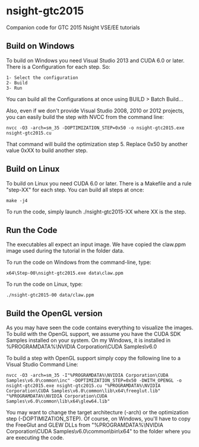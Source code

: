 nsight-gtc2015
==============

Companion code for GTC 2015 Nsight VSE/EE tutorials

Build on Windows
----------------
To build on Windows you need Visual Studio 2013 and CUDA 6.0 or later. There is a Configuration for each step. So:

    1- Select the configuration 
    2- Build
    3- Run

You can build all the Configurations at once using BUILD > Batch Build...

Also, even if we don't provide Visual Studio 2008, 2010 or 2012 projects, you can easily build the step with NVCC from the command line:

    nvcc -O3 -arch=sm_35 -DOPTIMIZATION_STEP=0x50 -o nsight-gtc2015.exe nsight-gtc2015.cu
    
That command will build the optimization step 5. Replace 0x50 by another value 0xXX to build another step.

Build on Linux
--------------
To build on Linux you need CUDA 6.0 or later. There is a Makefile and a rule "step-XX" for each step. You can build all steps at once:

    make -j4

To run the code, simply launch ./nsight-gtc2015-XX where XX is the step.

Run the Code
------------
The executables all expect an input image. We have copied the claw.ppm image used during the tutorial in the folder data. 

To run the code on Windows from the command-line, type:

    x64\Step-00\nsight-gtc2015.exe data\claw.ppm

To run the code on Linux, type:

    ./nsight-gtc2015-00 data/claw.ppm

Build the OpenGL version
------------------------
As you may have seen the code contains everything to visualize the images. To build with the OpenGL support, we assume you have the CUDA SDK Samples installed on your system. On my Windows, it is installed in %PROGRAMDATA%\NVIDIA Corporation\CUDA Samples\v6.0

To build a step with OpenGL support simply copy the following line to a Visual Studio Command Line:

    nvcc -O3 -arch=sm_35 -I"%PROGRAMDATA%\NVIDIA Corporation\CUDA Samples\v6.0\common\inc" -DOPTIMIZATION_STEP=0x50 -DWITH_OPENGL -o nsight-gtc2015.exe nsight-gtc2015.cu "%PROGRAMDATA%\NVIDIA Corporation\CUDA Samples\v6.0\common\lib\x64\freeglut.lib" "%PROGRAMDATA%\NVIDIA Corporation\CUDA Samples\v6.0\common\lib\x64\glew64.lib"

You may want to change the target architecture (-arch) or the optimization step (-DOPTIMIZATION_STEP). Of course, on Windows, you'll have to copy the FreeGlut and GLEW DLLs from "%PROGRAMDATA%\NVIDIA Corporation\CUDA Samples\v6.0\common\bin\x64" to the folder where you are executing the code.
